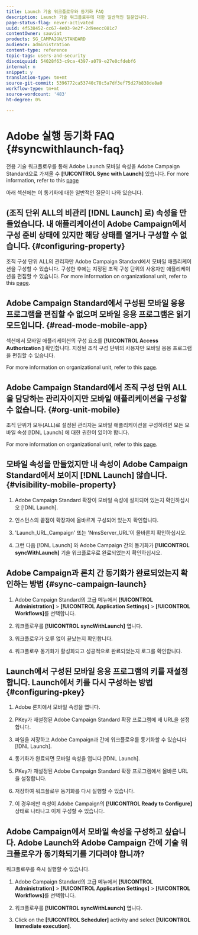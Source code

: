 ```yaml
---
title: Launch 기술 워크플로우와 동기화 FAQ
description: Launch 기술 워크플로우에 대한 일반적인 질문입니다.
page-status-flag: never-activated
uuid: 4f538452-cc67-4e03-9e2f-2d9eecc081c7
contentOwner: sauviat
products: SG_CAMPAIGN/STANDARD
audience: administration
content-type: reference
topic-tags: users-and-security
discoiquuid: 54028f63-c9ca-4397-a079-e27e0cfdebf6
internal: n
snippet: y
translation-type: tm+mt
source-git-commit: 5396772ca53740c78c5a7df3ef75d27b838de8a0
workflow-type: tm+mt
source-wordcount: '483'
ht-degree: 0%

---
```



# Adobe 실행 동기화 FAQ {#syncwithlaunch-faq}

전용 기술 워크플로우를 통해 Adobe Launch 모바일 속성을 Adobe Campaign Standard으로 가져올 수 **[!UICONTROL Sync with Launch]** 있습니다. For more information, refer to this [page](../../administration/using/technical-workflows.md)

아래 섹션에는 이 동기화에 대한 일반적인 질문이 나와 있습니다.

## (조직 단위 ALL의 비관리 [!DNL Launch] 로) 속성을 만들었습니다. 내 애플리케이션이 Adobe Campaign에서 구성 준비 상태에 있지만 해당 상태를 열거나 구성할 수 없습니다. {#configuring-property}

조직 구성 단위 ALL의 관리자만 Adobe Campaign Standard에서 모바일 애플리케이션을 구성할 수 있습니다. 구성한 후에는 지정된 조직 구성 단위의 사용자만 애플리케이션을 편집할 수 있습니다. For more information on organizational unit, refer to this [page](../../administration/using/organizational-units.md).

## Adobe Campaign Standard에서 구성된 모바일 응용 프로그램을 편집할 수 없으며 모바일 응용 프로그램은 읽기 모드입니다. {#read-mode-mobile-app}

섹션에서 모바일 애플리케이션의 구성 요소를 **[!UICONTROL Access Authorization ]** 확인합니다. 지정된 조직 구성 단위의 사용자만 모바일 응용 프로그램을 편집할 수 있습니다.

For more information on organizational unit, refer to this [page](../../administration/using/organizational-units.md).

## Adobe Campaign Standard에서 조직 구성 단위 ALL을 담당하는 관리자이지만 모바일 애플리케이션을 구성할 수 없습니다. {#org-unit-mobile}

조직 단위가 모두(ALL)로 설정된 관리자는 모바일 애플리케이션을 구성하려면 모든 모바일 속성 [!DNL Launch] 에 대한 권한이 있어야 합니다.

For more information on organizational unit, refer to this [page](../../administration/using/organizational-units.md).

## 모바일 속성을 만들었지만 내 속성이 Adobe Campaign Standard에서 보이지 [!DNL Launch] 않습니다. {#visibility-mobile-property}

1. Adobe Campaign Standard 확장이 모바일 속성에 설치되어 있는지 확인하십시오 [!DNL Launch].

1. 인스턴스의 끝점이 확장자에 올바르게 구성되어 있는지 확인합니다.

1. &#39;Launch_URL_Campaign&#39; 또는 &#39;NmsServer_URL&#39;이 올바른지 확인하십시오.

1. 그런 다음 [!DNL Launch] 와 Adobe Campaign 간의 동기화가 **[!UICONTROL syncWithLaunch]** 기술 워크플로우로 완료되었는지 확인하십시오.

## Adobe Campaign과 론치 간 동기화가 완료되었는지 확인하는 방법 {#sync-campaign-launch}

1. Adobe Campaign Standard의 고급 메뉴에서 **[!UICONTROL Administration]** > **[!UICONTROL Application Settings]** > **[!UICONTROL Workflows]**&#x200B;를 선택합니다.

1. 워크플로우를 **[!UICONTROL syncWithLaunch]** 엽니다.

1. 워크플로우가 오류 없이 끝났는지 확인합니다.

1. 워크플로우 동기화가 활성화되고 성공적으로 완료되었는지 로그를 확인합니다.

## Launch에서 구성된 모바일 응용 프로그램의 키를 재설정합니다. Launch에서 키를 다시 구성하는 방법 {#configuring-pkey}

1. Adobe 론치에서 모바일 속성을 엽니다.

1. PKey가 재설정된 Adobe Campaign Standard 확장 프로그램에 새 URL을 설정합니다.

1. 파일을 저장하고 Adobe Campaign과 간에 워크플로우를 동기화할 수 있습니다 [!DNL Launch].

1. 동기화가 완료되면 모바일 속성을 엽니다 [!DNL Launch].

1. PKey가 재설정된 Adobe Campaign Standard 확장 프로그램에서 올바른 URL을 설정합니다.

1. 저장하여 워크플로우 동기화를 다시 실행할 수 있습니다.

1. 이 경우에만 속성이 Adobe Campaign의 **[!UICONTROL Ready to Configure]** 상태로 나타나고 이제 구성할 수 있습니다.

## Adobe Campaign에서 모바일 속성을 구성하고 싶습니다. Adobe Launch와 Adobe Campaign 간에 기술 워크플로우가 동기화되기를 기다려야 합니까?

워크플로우를 즉시 실행할 수 있습니다.

1. Adobe Campaign Standard의 고급 메뉴에서 **[!UICONTROL Administration]** > **[!UICONTROL Application Settings]** > **[!UICONTROL Workflows]**&#x200B;를 선택합니다.

1. 워크플로우를 **[!UICONTROL syncWithLaunch]** 엽니다.

1. Click on the **[!UICONTROL Scheduler]** activity and select **[!UICONTROL Immediate execution]**.
